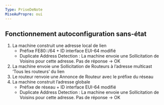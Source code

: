 ```yaml
---
Type: PriseDeNote
MiseAuPropre: oui
---
```


## Fonctionnement autoconfiguration sans-état
1. La machine construit une adresse local de lien 
	- Préfixe FE80::/64 + ID interface EUI-64 modifié
	- Duplicate Address Detection : La machine envoie une Sollicitation de Voisins pour cette adresse. Pas de réponse → OK 
2. La machine envoie une Sollicitation de Routeurs à l’adresse multicast ‘Tous les routeurs’ du lien 
3. Le routeur renvoie une Annonce de Routeur avec le préfixe du réseau 
4. La machine construit l’adresse globale 
	- Préfixe de réseau + ID interface EUI-64 modifié
	- Duplicate Address Detection : La machine envoie une Sollicitation de Voisins pour cette adresse. Pas de réponse → OK


